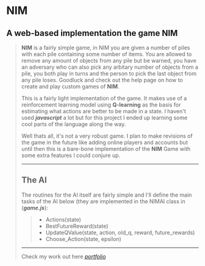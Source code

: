 # NIM
A web-based implementation the game NIM
---------------------------------------
>**NIM** is a fairly simple game, in NIM you are given a number of piles with each pile containing some number of items. You are allowed to remove any 
>amount of objects from any pile but be warned, you have an adversary who can also pick any arbitary number of objects from a pile, you 
>both play in turns and the person to pick the last object from any pile loses. Goodluck and check out the help page on how to create 
>and play custom games of **NIM**.
>
>This is a fairly light implementation of the game. It makes use of a reinforcement learning model using **Q-learning** as the basis for estimating what actions are 
>better to be made in a state. I haven't used ***javascript*** a lot but for this project I ended up learning some cool parts of the language along the way.
>
>Well thats all, it's not a very robust game. I plan to make revisions of the game in the future like adding online players and accounts
>but until then this is a bare-bone implementation of the **NIM** Game with some extra features I could conjure up.
> ***
> ## The AI
> The routines for the AI itself are fairly simple and I'll define the main tasks of the AI below (they are implemented in the NIMAI class in (***game.js***):
> > - Actions(state)
> > - BestFutureReward(state)
> > - UpdateQValue(state, action, old_q, reward, future_rewards)
> > - Choose_Action(state, epsilon)
> ***
> Check my work out here *[portfolio](https://lifeofdmt.github.io)*


